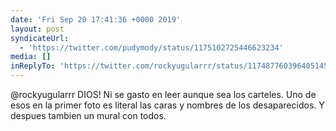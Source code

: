 ```yaml
---
date: 'Fri Sep 20 17:41:36 +0000 2019'
layout: post
syndicateUrl:
  - 'https://twitter.com/pudymody/status/1175102725446623234'
media: []
inReplyTo: 'https://twitter.com/rockyugularrr/status/1174877603964051456'
---
```

@rockyugularrr DIOS! Ni se gasto en leer aunque sea los carteles. Uno de esos en la primer foto es literal las caras y nombres de los desaparecidos. Y despues tambien un mural con todos.